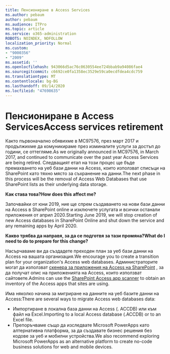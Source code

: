 ```yaml
---
title: Пенсиониране в Access Services
ms.author: pebaum
author: pebaum
ms.audience: ITPro
ms.topic: article
ms.service: o365-administration
ROBOTS: NOINDEX, NOFOLLOW
localization_priority: Normal
ms.custom:
- "9000356"
- "2009"
ms.assetid: ''
ms.openlocfilehash: 943066d5ac76c0630554ee724bbab9a94086fae4
ms.sourcegitcommit: c6692ce0fa1358ec3529e59ca0ecdfdea4cdc759
ms.translationtype: MT
ms.contentlocale: bg-BG
ms.lasthandoff: 09/14/2020
ms.locfileid: "47698635"
---
```

# <a name="access-services-retirement"></a><span data-ttu-id="a45d9-102">Пенсиониране в Access Services</span><span class="sxs-lookup"><span data-stu-id="a45d9-102">Access services retirement</span></span>

<span data-ttu-id="a45d9-103">Както първоначално обявихме в MC97576, през март 2017 и продължихме да комуникираме през изминалите услуги за достъп до години, се оттегляме.</span><span class="sxs-lookup"><span data-stu-id="a45d9-103">As we originally announced in MC97576, in March 2017, and continued to communicate over the past year Access Services are being retired.</span></span> <span data-ttu-id="a45d9-104">Следващият етап на този процес ще бъде премахването на уеб бази данни на Access, които използват списъци на SharePoint като тяхно място за съхранение на данни.</span><span class="sxs-lookup"><span data-stu-id="a45d9-104">The next phase in this process will be the removal of Access Web Databases that use SharePoint lists as their underlying data storage.</span></span>

<span data-ttu-id="a45d9-105">**Как става това?**</span><span class="sxs-lookup"><span data-stu-id="a45d9-105">**How does this affect me?**</span></span>

<span data-ttu-id="a45d9-106">Започвайки от юни 2019, ние ще спрем създаването на нови бази данни на Access в SharePoint online и изключете услугата и всички останали приложения от април 2020.</span><span class="sxs-lookup"><span data-stu-id="a45d9-106">Starting June 2019, we will stop creation of new Access databases in SharePoint Online and shut down the service and any remaining apps by April 2020.</span></span>

<span data-ttu-id="a45d9-107">**Какво трябва да направя, за да се подготвя за тази промяна?**</span><span class="sxs-lookup"><span data-stu-id="a45d9-107">**What do I need to do to prepare for this change?**</span></span>

<span data-ttu-id="a45d9-108">Насърчаваме ви да създадете преходен план за уеб бази данни на Access на вашата организация.</span><span class="sxs-lookup"><span data-stu-id="a45d9-108">We encourage you to create a transition plan for your organization's Access web databases.</span></span> <span data-ttu-id="a45d9-109">Администраторите могат да използват [скенера за приложения на Access на SharePoint](https://github.com/SharePoint/PnP-Tools/tree/master/Solutions/SharePoint.AccessApp.Scanner) , за да получат опис на приложенията на Access, които използват сайтовете.</span><span class="sxs-lookup"><span data-stu-id="a45d9-109">Admins can use the [SharePoint Access app scanner](https://github.com/SharePoint/PnP-Tools/tree/master/Solutions/SharePoint.AccessApp.Scanner) to obtain an inventory of the Access apps that sites are using.</span></span>

<span data-ttu-id="a45d9-110">Има няколко начина за мигриране на данните на уеб базите данни на Access:</span><span class="sxs-lookup"><span data-stu-id="a45d9-110">There are several ways to migrate Access web databases data:</span></span>

- <span data-ttu-id="a45d9-111">Импортиране в локална база данни на Access (. ACCDB) или към файл на Excel.</span><span class="sxs-lookup"><span data-stu-id="a45d9-111">Importing to a local Access database (.ACCDB) or to an Excel file.</span></span>
- <span data-ttu-id="a45d9-112">Препоръчваме също да изследвате Microsoft PowerApps като алтернативна платформа, за да създавате бизнес решения без кодове за уеб и мобилни устройства.</span><span class="sxs-lookup"><span data-stu-id="a45d9-112">We also recommend exploring Microsoft PowerApps as an alternative platform to create no-code business solutions for web and mobile devices.</span></span>